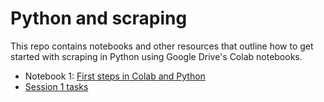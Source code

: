 # Python and scraping

This repo contains notebooks and other resources that outline how to get started with scraping in Python using Google Drive's Colab notebooks.

* Notebook 1: [First steps in Colab and Python](https://github.com/paulbradshaw/pythonscraping/blob/main/session1/pythonFirstStepsColab.ipynb)
* [Session 1 tasks](https://github.com/paulbradshaw/pythonscraping/blob/main/session1/task01.md)
